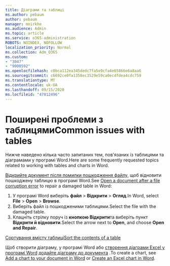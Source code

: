 ```yaml
---
title: Діаграми та таблиці
ms.author: pebaum
author: pebaum
manager: mnirkhe
ms.audience: Admin
ms.topic: article
ms.service: o365-administration
ROBOTS: NOINDEX, NOFOLLOW
localization_priority: Normal
ms.collection: Adm_O365
ms.custom:
- "3047"
- "9000592"
ms.openlocfilehash: c0bca112ea345dedc7fa5e9cfa4e65866e6a8aa6
ms.sourcegitcommit: c6692ce0fa1358ec3529e59ca0ecdfdea4cdc759
ms.translationtype: MT
ms.contentlocale: uk-UA
ms.lasthandoff: 09/15/2020
ms.locfileid: "47812496"
---
```

# <a name="common-issues-with-tables"></a><span data-ttu-id="24022-102">Поширені проблеми з таблицями</span><span class="sxs-lookup"><span data-stu-id="24022-102">Common issues with tables</span></span> 

<span data-ttu-id="24022-103">Нижче наведено кілька часто запитаних тем, пов'язаних із таблицями та діаграмами у програмі Word.</span><span class="sxs-lookup"><span data-stu-id="24022-103">Here are some frequently requested topics related to working with tables and charts in Word.</span></span>

<span data-ttu-id="24022-104">[Відкрийте документ після помилки пошкодження файлу,](https://support.office.com/article/47df9d48-2165-4411-a699-1786ac734bc3) щоб відновити пошкоджену таблицю в програмі Word.</span><span class="sxs-lookup"><span data-stu-id="24022-104">See [Open a document after a file corruption error](https://support.office.com/article/47df9d48-2165-4411-a699-1786ac734bc3) to repair a damaged table in Word:</span></span>

 1. <span data-ttu-id="24022-105">У програмі Word виберіть **файл**  >  **Відкрити**  >  **Огляд**.</span><span class="sxs-lookup"><span data-stu-id="24022-105">In Word, select **File** > **Open** > **Browse**.</span></span>
 2. <span data-ttu-id="24022-106">Виберіть файл із пошкодженими таблицями.</span><span class="sxs-lookup"><span data-stu-id="24022-106">Select the file with the damaged table.</span></span>
 3. <span data-ttu-id="24022-107">Клацніть стрілку поруч із **кнопкою Відкрити**та виберіть пункт **Відкрити й відновити**.</span><span class="sxs-lookup"><span data-stu-id="24022-107">Select the arrow next to **Open**, and choose **Open and Repair**.</span></span>

[<span data-ttu-id="24022-108">Сортування вмісту таблиці</span><span class="sxs-lookup"><span data-stu-id="24022-108">Sort the contents of a table</span></span>](https://support.office.com/article/F8392477-4613-49CD-ABA6-7C2E48F1D91F)

<span data-ttu-id="24022-109">Щоб створити діаграму, у програмі Word або [створення діаграми Excel у програмі Word](https://support.office.com/article/11A7D2F0-4487-4A9B-BBC6-D50916CD4A57) [додайте діаграму до документа](https://support.office.com/article/ff48e3eb-5e04-4368-a39e-20df7c798932) .</span><span class="sxs-lookup"><span data-stu-id="24022-109">To create a chart, see [Add a chart to your document in Word](https://support.office.com/article/ff48e3eb-5e04-4368-a39e-20df7c798932) or [Create an Excel chart in Word](https://support.office.com/article/11A7D2F0-4487-4A9B-BBC6-D50916CD4A57).</span></span>